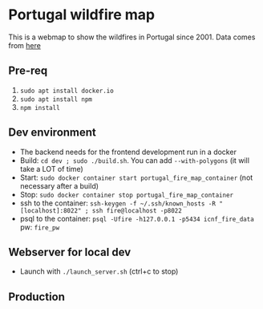 # Portugal wildfire map

This is a webmap to show the wildfires in Portugal since 2001. Data comes from [here](https://github.com/cityxdev/icnf_fire_data)

## Pre-req
1. `sudo apt install docker.io`
2. `sudo apt install npm`
3. `npm install`

## Dev environment
* The backend needs for the frontend development run in a docker
* Build: `cd dev ; sudo ./build.sh`. You can add `--with-polygons` (it will take a LOT of time)
* Start: `sudo docker container start portugal_fire_map_container` (not necessary after a build)
* Stop: `sudo docker container stop portugal_fire_map_container`
* ssh to the container: `ssh-keygen -f ~/.ssh/known_hosts -R "[localhost]:8022" ; ssh fire@localhost -p8022`
* psql to the container: `psql -Ufire -h127.0.0.1 -p5434 icnf_fire_data` pw: `fire_pw`


## Webserver for local dev
* Launch with `./launch_server.sh` (ctrl+c to stop)

## Production

